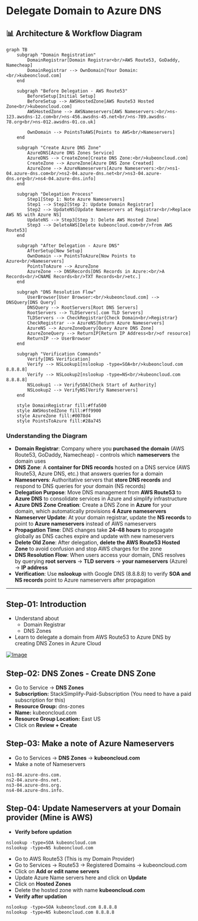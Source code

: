 # Delegate Domain to Azure DNS

## 📊 Architecture & Workflow Diagram

```mermaid
graph TB
    subgraph "Domain Registration"
        DomainRegistrar[Domain Registrar<br/>AWS Route53, GoDaddy, Namecheap]
        DomainRegistrar --> OwnDomain[Your Domain:<br/>kubeoncloud.com]
    end
    
    subgraph "Before Delegation - AWS Route53"
        BeforeSetup[Initial Setup]
        BeforeSetup --> AWSHostedZone[AWS Route53 Hosted Zone<br/>kubeoncloud.com]
        AWSHostedZone --> AWSNameservers[AWS Nameservers:<br/>ns-123.awsdns-12.com<br/>ns-456.awsdns-45.net<br/>ns-789.awsdns-78.org<br/>ns-012.awsdns-01.co.uk]
        
        OwnDomain --> PointsToAWS[Points to AWS<br/>Nameservers]
    end
    
    subgraph "Create Azure DNS Zone"
        AzureDNS[Azure DNS Zones Service]
        AzureDNS --> CreateZone[Create DNS Zone:<br/>kubeoncloud.com]
        CreateZone --> AzureZone[Azure DNS Zone Created]
        AzureZone --> AzureNameservers[Azure Nameservers:<br/>ns1-04.azure-dns.com<br/>ns2-04.azure-dns.net<br/>ns3-04.azure-dns.org<br/>ns4-04.azure-dns.info]
    end
    
    subgraph "Delegation Process"
        Step1[Step 1: Note Azure Nameservers]
        Step1 --> Step2[Step 2: Update Domain Registrar]
        Step2 --> UpdateNS[Update Nameservers at Registrar<br/>Replace AWS NS with Azure NS]
        UpdateNS --> Step3[Step 3: Delete AWS Hosted Zone]
        Step3 --> DeleteAWS[Delete kubeoncloud.com<br/>from AWS Route53]
    end
    
    subgraph "After Delegation - Azure DNS"
        AfterSetup[New Setup]
        OwnDomain --> PointsToAzure[Now Points to Azure<br/>Nameservers]
        PointsToAzure --> AzureZone
        AzureZone --> DNSRecords[DNS Records in Azure:<br/>A Records<br/>CNAME Records<br/>TXT Records<br/>etc.]
    end
    
    subgraph "DNS Resolution Flow"
        UserBrowser[User Browser:<br/>kubeoncloud.com] --> DNSQuery[DNS Query]
        DNSQuery --> RootServers[Root DNS Servers]
        RootServers --> TLDServers[.com TLD Servers]
        TLDServers --> CheckRegistrar{Check Domain<br/>Registrar}
        CheckRegistrar --> AzureNS[Return Azure Nameservers]
        AzureNS --> AzureZoneQuery[Query Azure DNS Zone]
        AzureZoneQuery --> ReturnIP[Return IP Address<br/>of resource]
        ReturnIP --> UserBrowser
    end
    
    subgraph "Verification Commands"
        Verify[DNS Verification]
        Verify --> NSLookup1[nslookup -type=SOA<br/>kubeoncloud.com 8.8.8.8]
        Verify --> NSLookup2[nslookup -type=NS<br/>kubeoncloud.com 8.8.8.8]
        NSLookup1 --> VerifySOA[Check Start of Authority]
        NSLookup2 --> VerifyNS[Verify Nameservers]
    end
    
    style DomainRegistrar fill:#ffa500
    style AWSHostedZone fill:#ff9900
    style AzureZone fill:#0078d4
    style PointsToAzure fill:#28a745
```

### Understanding the Diagram

- **Domain Registrar**: Company where you **purchased the domain** (AWS Route53, GoDaddy, Namecheap) - controls which **nameservers** the domain uses
- **DNS Zone**: A **container for DNS records** hosted on a DNS service (AWS Route53, Azure DNS, etc.) that answers queries for a domain
- **Nameservers**: Authoritative servers that **store DNS records** and respond to DNS queries for your domain (NS records)
- **Delegation Purpose**: Move DNS management from **AWS Route53** to **Azure DNS** to consolidate services in Azure and simplify infrastructure
- **Azure DNS Zone Creation**: Create a DNS Zone in **Azure** for your domain, which automatically provisions **4 Azure nameservers**
- **Nameserver Update**: At your domain registrar, update the **NS records** to point to **Azure nameservers** instead of AWS nameservers
- **Propagation Time**: DNS changes take **24-48 hours** to propagate globally as DNS caches expire and update with new nameservers
- **Delete Old Zone**: After delegation, **delete the AWS Route53 Hosted Zone** to avoid confusion and stop AWS charges for the zone
- **DNS Resolution Flow**: When users access your domain, DNS resolves by querying **root servers** → **TLD servers** → **your nameservers** (Azure) → **IP address**
- **Verification**: Use **nslookup** with Google DNS (8.8.8.8) to verify **SOA and NS records** point to Azure nameservers after propagation

---

## Step-01: Introduction
- Understand about
  - Domain Registrar
  - DNS Zones
- Learn to delegate a domain from AWS Route53 to Azure DNS by creating DNS Zones in Azure Cloud 

[![Image](https://www.stacksimplify.com/course-images/azure-aks-delegate-domain-to-azure-dns.png "Azure AKS Kubernetes - Masterclass")](https://www.udemy.com/course/aws-eks-kubernetes-masterclass-devops-microservices/?referralCode=257C9AD5B5AF8D12D1E1)


## Step-02: DNS Zones - Create DNS Zone
- Go to Service -> **DNS Zones**
- **Subscription:** StackSimplify-Paid-Subscription (You need to have a paid subscription for this)
- **Resource Group:** dns-zones
- **Name:** kubeoncloud.com
- **Resource Group Location:** East US
- Click on **Review + Create**

## Step-03: Make a note of Azure Nameservers
- Go to Services -> **DNS Zones** -> **kubeoncloud.com**
- Make a note of Nameservers
```
ns1-04.azure-dns.com.
ns2-04.azure-dns.net.
ns3-04.azure-dns.org.
ns4-04.azure-dns.info.
```

## Step-04: Update Nameservers at your Domain provider (Mine is AWS)
- **Verify before updation**
```
nslookup -type=SOA kubeoncloud.com
nslookup -type=NS kubeoncloud.com
```
- Go to AWS Route53 (This is my Domain Provider)
- Go to Services -> Route53 -> Registered Domains -> kubeoncloud.com
- Click on **Add or edit name servers**
- Update Azure Name servers here and click on **Update**
- Click on **Hosted Zones**
- Delete the hosted zone with name **kubeoncloud.com**
- **Verify after updation**
```
nslookup -type=SOA kubeoncloud.com 8.8.8.8
nslookup -type=NS kubeoncloud.com 8.8.8.8
```
